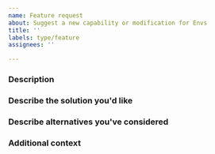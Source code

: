 ```yaml
---
name: Feature request
about: Suggest a new capability or modification for Envs
title: ''
labels: type/feature
assignees: ''

---
```


<!--

Before submitting a new issue, please search past issues (open or closed).  

-->

### Description

<!-- A clear and concise description of what the problem or missing feature -->

### Describe the solution you'd like

<!-- A clear and concise description of how you'd like Envs to solve the problem -->

### Describe alternatives you've considered

<!-- A clear and concise description of any alternative solutions or features you've considered. -->

### Additional context

<!-- Add any other context or screenshots, logs, commands, and examples about the feature request here. -->
